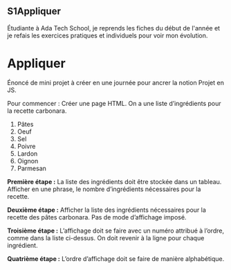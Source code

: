 ## S1Appliquer

Étudiante à Ada Tech School, je reprends les fiches du début de l'année et je refais les exercices pratiques et individuels pour voir mon évolution.

# Appliquer

Énoncé de mini projet à créer en une journée pour ancrer la notion Projet en JS. 

Pour commencer : Créer une page HTML. On a une liste d’ingrédients pour la recette carbonara.

1. Pâtes
2. Oeuf
3. Sel
4. Poivre
5. Lardon
6. Oignon
7. Parmesan

**Première étape :** La liste des ingrédients doit être stockée dans un tableau. Afficher en une phrase, le nombre d’ingrédients nécessaires pour la recette. 

**Deuxième étape :** Afficher la liste des ingrédients nécessaires pour la recette des pâtes carbonara. Pas de mode d’affichage imposé. 

**Troisième étape :** L’affichage doit se faire avec un numéro attribué à l’ordre, comme dans la liste ci-dessus. On doit revenir à la ligne pour chaque ingrédient. 

**Quatrième étape :** L’ordre d’affichage doit se faire de manière alphabétique.

